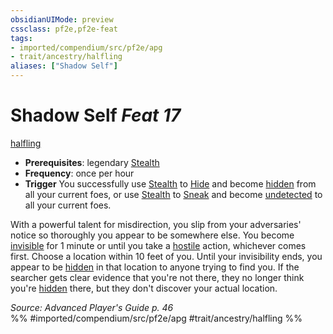 ```yaml
---
obsidianUIMode: preview
cssclass: pf2e,pf2e-feat
tags:
- imported/compendium/src/pf2e/apg
- trait/ancestry/halfling
aliases: ["Shadow Self"]
---
```

# Shadow Self  *Feat 17*  
[halfling](halfling.md)  

- **Prerequisites**: legendary [Stealth](../skills.md#Stealth)
- **Frequency**: once per hour
- **Trigger** You successfully use [Stealth](../skills.md#Stealth) to [Hide](rules/actions/hide.md) and become [hidden](conditions.md#Hidden) from all your current foes, or use [Stealth](../skills.md#Stealth) to [Sneak](sneak.md) and become [undetected](conditions.md#Undetected) to all your current foes.

With a powerful talent for misdirection, you slip from your adversaries' notice so thoroughly you appear to be somewhere else. You become [invisible](conditions.md#Invisible) for 1 minute or until you take a [hostile](conditions.md#Hostile) action, whichever comes first. Choose a location within 10 feet of you. Until your invisibility ends, you appear to be [hidden](conditions.md#Hidden) in that location to anyone trying to find you. If the searcher gets clear evidence that you're not there, they no longer think you're [hidden](conditions.md#Hidden) there, but they don't discover your actual location.

*Source: Advanced Player's Guide p. 46*  
%% #imported/compendium/src/pf2e/apg #trait/ancestry/halfling %%